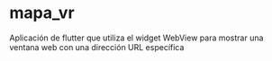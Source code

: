 # mapa_vr
Aplicación de flutter que utiliza el widget WebView para mostrar una ventana web con una dirección URL específica
